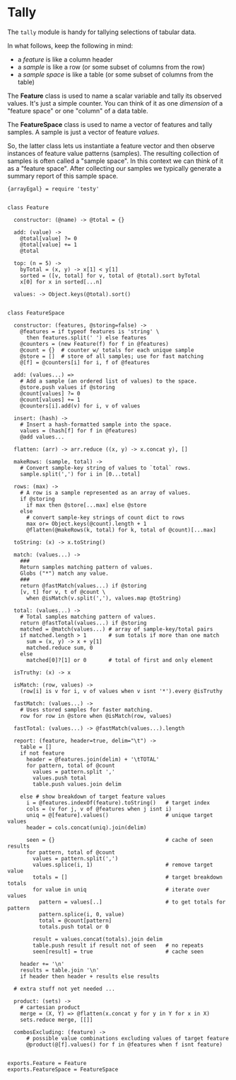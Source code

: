 Tally
=====

The `tally` module is handy for tallying selections of tabular data.

In what follows, keep the following in mind:

* a *feature* is like a column header
* a *sample* is like a row (or some subset of columns from the row)
* a *sample space* is like a table (or some subset of columns from the table)

The **Feature** class is used to name a scalar variable and tally its observed values.  It's just a simple counter.  You can think of it as one *dimension* of a
"feature space" or one "column" of a data table.

The **FeatureSpace** class is used to name a vector of features and tally samples.  A sample is just a vector of feature *values*.

So, the latter class lets us instantiate a feature vector and then observe instances of feature value patterns (samples).  The resulting collection of samples is often called a "sample space".  In this context we can think of it as a "feature space".  After collecting our samples we typically generate a summary report of this sample space.  


    {arrayEgal} = require 'testy'


    class Feature

      constructor: (@name) -> @total = {}

      add: (value) -> 
        @total[value] ?= 0
        @total[value] += 1
        @total

      top: (n = 5) -> 
        byTotal = (x, y) -> x[1] < y[1]
        sorted = ([v, total] for v, total of @total).sort byTotal
        x[0] for x in sorted[...n]

      values: -> Object.keys(@total).sort()


    class FeatureSpace

      constructor: (features, @storing=false) ->
        @features = if typeof features is 'string' \
          then features.split(' ') else features
        @counters = (new Feature(f) for f in @features)
        @count = {}  # counter w/ totals for each unique sample
        @store = []  # store of all samples; use for fast matching
        @[f] = @counters[i] for i, f of @features

      add: (values...) => 
        # Add a sample (an ordered list of values) to the space.
        @store.push values if @storing
        @count[values] ?= 0
        @count[values] += 1
        @counters[i].add(v) for i, v of values

      insert: (hash) ->
        # Insert a hash-formatted sample into the space.
        values = (hash[f] for f in @features)
        @add values...

      flatten: (arr) -> arr.reduce ((x, y) -> x.concat y), []

      makeRows: (sample, total) -> 
        # Convert sample-key string of values to `total` rows.
        sample.split(',') for i in [0...total]

      rows: (max) ->
        # A row is a sample represented as an array of values.
        if @storing
          if max then @store[...max] else @store
        else 
          # convert sample-key strings of count dict to rows
          max or= Object.keys(@count).length + 1
          @flatten(@makeRows(k, total) for k, total of @count)[...max]

      toString: (x) -> x.toString()

      match: (values...) ->
        ### 
        Return samples matching pattern of values.
        Globs ("*") match any value.
        ###
        return @fastMatch(values...) if @storing
        [v, t] for v, t of @count \
          when @isMatch(v.split(','), values.map @toString) 
      
      total: (values...) -> 
        # Total samples matching pattern of values.
        return @fastTotal(values...) if @storing
        matched = @match(values...) # array of sample-key/total pairs
        if matched.length > 1       # sum totals if more than one match
          sum = (x, y) -> x + y[1]
          matched.reduce sum, 0
        else
          matched[0]?[1] or 0       # total of first and only element

      isTruthy: (x) -> x

      isMatch: (row, values) ->
        (row[i] is v for i, v of values when v isnt '*').every @isTruthy

      fastMatch: (values...) ->
        # Uses stored samples for faster matching.
        row for row in @store when @isMatch(row, values)

      fastTotal: (values...) -> @fastMatch(values...).length 

      report: (feature, header=true, delim="\t") ->
        table = []
        if not feature
          header = @features.join(delim) + '\tTOTAL'
          for pattern, total of @count
            values = pattern.split ','
            values.push total
            table.push values.join delim

        else # show breakdown of target feature values
          i = @features.indexOf(feature).toString()   # target index
          cols = (v for j, v of @features when j isnt i)
          uniq = @[feature].values()                  # unique target values
          header = cols.concat(uniq).join(delim)

          seen = {}                                   # cache of seen results
          for pattern, total of @count
            values = pattern.split(',')
            values.splice(i, 1)                       # remove target value
            totals = []                               # target breakdown totals
            for value in uniq                         # iterate over values
              pattern = values[..]                    # to get totals for pattern
              pattern.splice(i, 0, value)
              total = @count[pattern]
              totals.push total or 0
            
            result = values.concat(totals).join delim
            table.push result if result not of seen   # no repeats
            seen[result] = true                       # cache seen

        header += '\n'
        results = table.join '\n'
        if header then header + results else results

      # extra stuff not yet needed ...
      
      product: (sets) -> 
        # cartesian product
        merge = (X, Y) => @flatten(x.concat y for y in Y for x in X)
        sets.reduce merge, [[]]

      combosExcluding: (feature) -> 
          # possible value combinations excluding values of target feature
          @product(@[f].values() for f in @features when f isnt feature)


    exports.Feature = Feature
    exports.FeatureSpace = FeatureSpace

